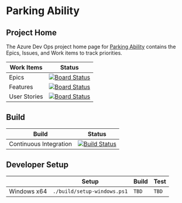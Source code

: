 # Parking Ability

## Project Home

The Azure Dev Ops project home page for [Parking Ability](https://dev.azure.com/ParkingAbility/) contains the Epics, Issues, and Work items to track priorities.

| Work Items | Status |
|-|-|
| Epics | [![Board Status](https://dev.azure.com/ParkingAbility/cdf98ffd-21bb-4e10-94a2-046fbaf7bfaa/540dcafa-d6d6-40a2-bac3-78c826e510bd/_apis/work/boardbadge/63027c32-2e59-4591-86e4-148f1c08abac)](https://dev.azure.com/ParkingAbility/cdf98ffd-21bb-4e10-94a2-046fbaf7bfaa/_boards/board/t/540dcafa-d6d6-40a2-bac3-78c826e510bd/Microsoft.EpicCategory/) |
| Features | [![Board Status](https://dev.azure.com/ParkingAbility/cdf98ffd-21bb-4e10-94a2-046fbaf7bfaa/540dcafa-d6d6-40a2-bac3-78c826e510bd/_apis/work/boardbadge/6132069d-67ac-4ee8-966d-042118ca2ba5)](https://dev.azure.com/ParkingAbility/cdf98ffd-21bb-4e10-94a2-046fbaf7bfaa/_boards/board/t/540dcafa-d6d6-40a2-bac3-78c826e510bd/Microsoft.FeatureCategory/) |
| User Stories | [![Board Status](https://dev.azure.com/ParkingAbility/cdf98ffd-21bb-4e10-94a2-046fbaf7bfaa/540dcafa-d6d6-40a2-bac3-78c826e510bd/_apis/work/boardbadge/b6c63bef-d421-4ed7-9de7-8572f4cc0fd0)](https://dev.azure.com/ParkingAbility/cdf98ffd-21bb-4e10-94a2-046fbaf7bfaa/_boards/board/t/540dcafa-d6d6-40a2-bac3-78c826e510bd/Microsoft.RequirementCategory/) |

## Build

|Build|Status|
|---|---|
|Continuous Integration|[![Build Status](https://dev.azure.com/ParkingAbility/Parking%20Ability/_apis/build/status/Parking%20Ability%20CI?branchName=master)](https://dev.azure.com/ParkingAbility/Parking%20Ability/_build/latest?definitionId=4&branchName=master)|

## Developer Setup

|           | Setup | Build | Test |
|-----------|-------|-------|------|
|Windows x64| `./build/setup-windows.ps1` | `TBD` | `TBD` |
